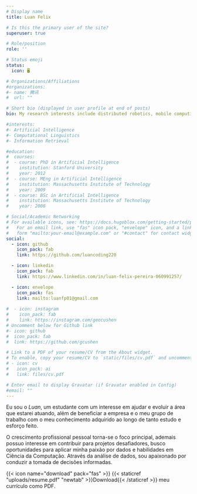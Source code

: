 ```yaml
---
# Display name
title: Luan Felix

# Is this the primary user of the site?
superuser: true

# Role/position
role: ''

# Status emoji
status:
  icon: 🖥️

# Organizations/Affiliations
#organizations:
#- name: 腾讯
#  url: ""

# Short bio (displayed in user profile at end of posts)
bio: My research interests include distributed robotics, mobile computing and programmable matter.

#interests:
#- Artificial Intelligence
#- Computational Linguistics
#- Information Retrieval

#education:
#  courses:
#  - course: PhD in Artificial Intelligence
#    institution: Stanford University
#    year: 2012
#  - course: MEng in Artificial Intelligence
#    institution: Massachusetts Institute of Technology
#    year: 2009
#  - course: BSc in Artificial Intelligence
#    institution: Massachusetts Institute of Technology
#    year: 2008

# Social/Academic Networking
# For available icons, see: https://docs.hugoblox.com/getting-started/page-builder/#icons
#   For an email link, use "fas" icon pack, "envelope" icon, and a link in the
#   form "mailto:your-email@example.com" or "#contact" for contact widget.
social:
  - icon: github
    icon_pack: fab
    link: https://github.com/luancoding220

  - icon: linkedin
    icon_pack: fab
    link: https://www.linkedin.com/in/luan-felix-pereira-060991257/

  - icon: envelope
    icon_pack: fas
    link: mailto:luanfp01@gmail.com
    
#  - icon: instagram
#    icon_pack: fab
#    link: https://instagram.com/geocushen
# Uncomment below for Github link
#- icon: github
#  icon_pack: fab
#  link: https://github.com/gcushen

# Link to a PDF of your resume/CV from the About widget.
# To enable, copy your resume/CV to `static/files/cv.pdf` and uncomment the lines below.
# - icon: cv
#   icon_pack: ai
#   link: files/cv.pdf

# Enter email to display Gravatar (if Gravatar enabled in Config)
#email: ""
---
```


Eu sou o _Luan_, um estudante com um interesse em ajudar e evoluir a área que estarei atuando, além de beneficiar a empresa e o meu grupo de trabalho com o meu conhecimento adquirido ao longo de tanto estudo e esforço feito.

O crescimento profissional pessoal torna-se o foco principal, ademais possuo interesse em contribuir para projetos desafiadores, busco oportunidades para aplicar minha paixão por dados e habilidades em Ciência da Computação. Através da análise de dados, sou apaixonado por conduzir a tomada de decisões informadas.

{{< icon name="download" pack="fas" >}} {{< staticref "uploads/resume.pdf" "newtab" >}}Download{{< /staticref >}} meu currículo como PDF.
